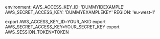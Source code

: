 environment:
    AWS_ACCESS_KEY_ID: 'DUMMYIDEXAMPLE'
    AWS_SECRET_ACCESS_KEY: 'DUMMYEXAMPLEKEY'
    REGION: 'eu-west-1'



export AWS_ACCESS_KEY_ID=YOUR_AKID
export AWS_SECRET_ACCESS_KEY=YOUR_SECRET_KEY
export AWS_SESSION_TOKEN=TOKEN
  

